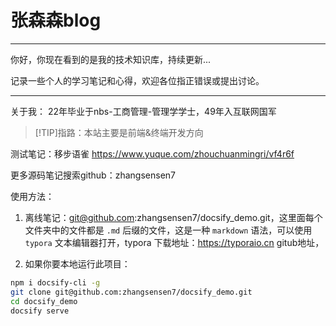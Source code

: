 <h1>张森森blog</h1>

---

你好，你现在看到的是我的技术知识库，持续更新...

记录一些个人的学习笔记和心得，欢迎各位指正错误或提出讨论。


---
关于我：
22年毕业于nbs-工商管理-管理学学士，49年入互联网国军

>[!TIP]指路：本站主要是前端&终端开发方向       

测试笔记：移步语雀 https://www.yuque.com/zhouchuanmingri/vf4r6f    

更多源码笔记搜索github：zhangsensen7



使用方法：
1. 离线笔记：git@github.com:zhangsensen7/docsify_demo.git，这里面每个文件夹中的文件都是 `.md` 后缀的文件，这是一种 `markdown` 语法，可以使用 `typora` 文本编辑器打开，typora 下载地址：https://typoraio.cn
gitub地址，

2. 如果你要本地运行此项目：
```bash
npm i docsify-cli -g 
git clone git@github.com:zhangsensen7/docsify_demo.git
cd docsify_demo
docsify serve
```

